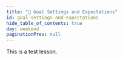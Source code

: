 ```yaml
---
title: "📓 Goal Settings and Expectations"
id: goal-settings-and-expectations
hide_table_of_contents: true
day: weekend
paginationPrev: null
---
```


This is a test lesson.
